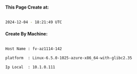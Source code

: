 
   
#### This Page Create at:

```bash

2024-12-04 - 18:21:49 UTC

```

#### Create By Machine:

```bash

Host Name : fv-az1114-142

platform  : Linux-6.5.0-1025-azure-x86_64-with-glibc2.35

Ip Local  : 10.1.0.111

```

